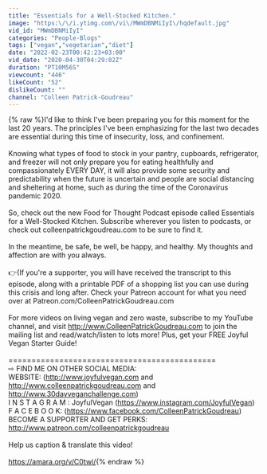```yaml
---
title: "Essentials for a Well-Stocked Kitchen."
image: "https:\/\/i.ytimg.com\/vi\/MWmDBNMiIyI\/hqdefault.jpg"
vid_id: "MWmDBNMiIyI"
categories: "People-Blogs"
tags: ["vegan","vegetarian","diet"]
date: "2022-02-23T00:42:23+03:00"
vid_date: "2020-04-30T04:29:02Z"
duration: "PT10M56S"
viewcount: "446"
likeCount: "52"
dislikeCount: ""
channel: "Colleen Patrick-Goudreau"
---
```

{% raw %}I'd like to think I've been preparing you for this moment for the last 20 years. The principles I've been emphasizing for the last two decades are essential during this time of insecurity, loss, and confinement. <br /><br />Knowing what types of food to stock in your pantry, cupboards, refrigerator, and freezer will not only prepare you for eating healthfully and compassionately EVERY DAY, it will also provide some security and predictability when the future is uncertain and people are social distancing and sheltering at home, such as during the time of the Coronavirus pandemic 2020.<br /><br />So, check out the new Food for Thought Podcast episode called Essentials for a Well-Stocked Kitchen. Subscribe wherever you listen to podcasts, or check out colleenpatrickgoudreau.com to be sure to find it. <br /><br />In the meantime, be safe, be well, be happy, and healthy. My thoughts and affection are with you always. <br />⁠<br />👉(If you're a supporter, you will have received the transcript to this episode, along with a printable PDF of a shopping list you can use during this crisis and long after. Check your Patreon account for what you need over at Patreon.com/ColleenPatrickGoudreau.com<br /><br />For more videos on living vegan and zero waste, subscribe to my YouTube channel, and visit <a rel="nofollow" target="blank" href="http://www.ColleenPatrickGoudreau.com">http://www.ColleenPatrickGoudreau.com</a> to join the mailing list and read/watch/listen to lots more! Plus, get your FREE Joyful Vegan Starter Guide! <br /><br />=============================================<br />⇨ FIND ME ON OTHER SOCIAL MEDIA:<br />WEBSITE: (<a rel="nofollow" target="blank" href="http://www.joyfulvegan.com">http://www.joyfulvegan.com</a> and <a rel="nofollow" target="blank" href="http://www.colleenpatrickgoudreau.com">http://www.colleenpatrickgoudreau.com</a> and <a rel="nofollow" target="blank" href="http://www.30dayveganchallenge.com)">http://www.30dayveganchallenge.com)</a><br />I N S T A G R A M : JoyfulVegan (<a rel="nofollow" target="blank" href="https://www.instagram.com/JoyfulVegan)">https://www.instagram.com/JoyfulVegan)</a><br />F A C E B O O K: (<a rel="nofollow" target="blank" href="https://www.facebook.com/ColleenPatrickGoudreau)">https://www.facebook.com/ColleenPatrickGoudreau)</a><br />BECOME A SUPPORTER AND GET PERKS: <a rel="nofollow" target="blank" href="http://www.patreon.com/colleenpatrickgoudreau">http://www.patreon.com/colleenpatrickgoudreau</a><br /><br />Help us caption &amp; translate this video!<br /><br /><a rel="nofollow" target="blank" href="https://amara.org/v/C0twi/">https://amara.org/v/C0twi/</a>{% endraw %}
